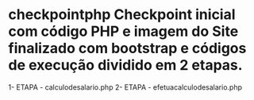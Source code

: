 # checkpointphp Checkpoint inicial com código PHP e imagem do Site finalizado com bootstrap e códigos de execução dividido em 2 etapas. 
1- ETAPA - calculodesalario.php
2- ETAPA - efetuacalculodesalario.php 
